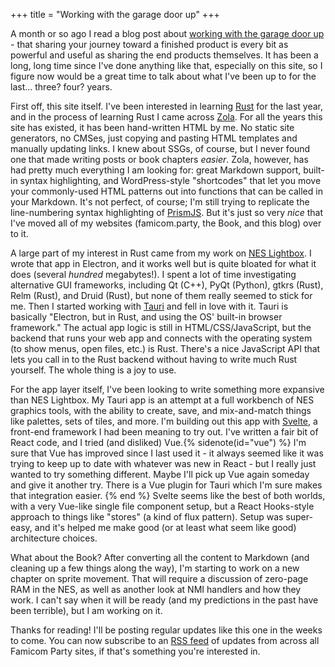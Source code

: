 +++
title = "Working with the garage door up"
+++

A month or so ago I read a blog post about
[working with the garage door up](https://notes.andymatuschak.org/Work_with_the_garage_door_up) - that
sharing your journey toward a finished product is every bit as powerful and
useful as sharing the end products themselves. It has been a long, long time
since I've done anything like that, especially on this site, so I figure now
would be a great time to talk about what I've been up to for the last... three? four? years.

First off, this site itself. I've been interested in learning [Rust](https://www.rust-lang.org)
for the last year, and in the process of learning Rust I came across [Zola](https://getzola.org).
For all the years this site has existed, it has been hand-written HTML by me. No static site
generators, no CMSes, just copying and pasting HTML templates and manually updating links.
I knew about SSGs, of course, but I never found one that made writing posts or book chapters
_easier_. Zola, however, has had pretty much everything I am looking for: great Markdown
support, built-in syntax highlighting, and WordPress-style "shortcodes" that let you
move your commonly-used HTML patterns out into functions that can be called in your
Markdown. It's not perfect, of course; I'm still trying to replicate the line-numbering
syntax highlighting of [PrismJS](https://prismjs.com). But it's just so very _nice_
that I've moved all of my websites (famicom.party, the Book, and this blog) over to it.

A large part of my interest in Rust came from my work on
[NES Lightbox](https://famicom.party/neslightbox). I wrote that app in Electron,
and it works well but is quite bloated for what it does (several _hundred_ megabytes!).
I spent a lot of time investigating alternative GUI frameworks, including Qt
(C++), PyQt (Python), gtkrs (Rust), Relm (Rust), and Druid (Rust), but none of
them really seemed to stick for me. Then I started working with
[Tauri](https://tauri.studio) and fell in love with it. Tauri is basically
"Electron, but in Rust, and using the OS' built-in browser framework." The
actual app logic is still in HTML/CSS/JavaScript, but the backend that runs
your web app and connects with the operating system (to show menus, open
files, etc.) is Rust. There's a nice JavaScript API that lets you call in to
the Rust backend without having to write much Rust yourself. The whole thing is a joy to use.

For the app layer itself, I've been looking to write something more expansive
than NES Lightbox. My Tauri app is an attempt at a full workbench of NES graphics
tools, with the ability to create, save, and mix-and-match things like palettes,
sets of tiles, and more. I'm building out this app with [Svelte](https://svelte.dev),
a front-end framework I had been meaning to try out. I've written a fair bit of React
code, and I tried (and disliked) Vue.{% sidenote(id="vue") %}
I'm sure that Vue has improved since I last used it - it always seemed like it was trying
to keep up to date with whatever was new in React - but I really just wanted to try
something different. Maybe I'll pick up Vue again someday and give it another try.
There is a Vue plugin for Tauri which I'm sure makes that integration easier.
{% end %} Svelte seems like the best of both worlds, with a very Vue-like single
file component setup, but a React Hooks-style approach to things like "stores"
(a kind of flux pattern). Setup was super-easy, and it's helped me make good
(or at least what seem like good) architecture choices.

What about the Book? After converting all the content to Markdown (and cleaning up
a few things along the way), I'm starting to work on a new chapter on sprite movement.
That will require a discussion of zero-page RAM in the NES, as well as another
look at NMI handlers and how they work. I can't say when it will be ready (and my
predictions in the past have been terrible), but I am working on it.

Thanks for reading! I'll be posting regular updates like this one in the weeks to
come. You can now subscribe to an [RSS feed](/atom.xml) of updates from across all
Famicom Party sites, if that's something you're interested in.
